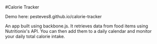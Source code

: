#Calorie Tracker

Demo here: pesteves8.github.io/calorie-tracker

An app built using backbone.js. It retrieves data from food items using Nutritionix's API. You can then add them to a daily calendar and monitor your daily total calorie intake.
